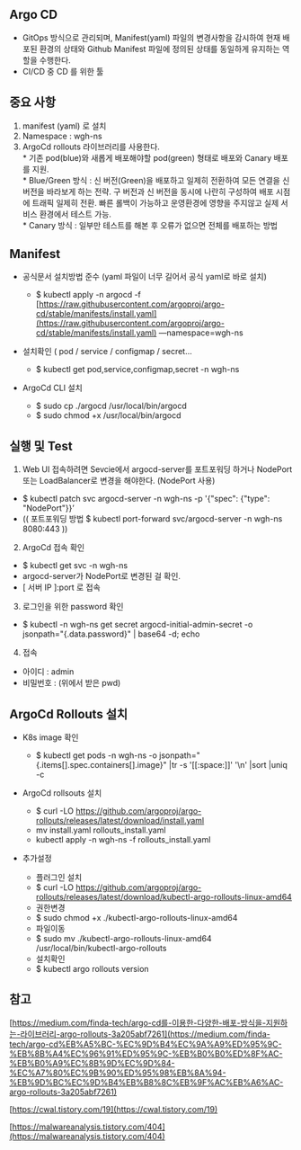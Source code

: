## Argo CD

  * GitOps 방식으로 관리되며, Manifest(yaml) 파일의 변경사항을 감시하여 현재 배포된 환경의 상태와 Github Manifest 파일에 정의된 상태를 동일하게 유지하는 역할을 수행한다. 
  * CI/CD 중 CD 를 위한 툴

## 중요 사항
  1. manifest (yaml) 로 설치   
  2. Namespace : wgh-ns   
  3. ArgoCd rollouts 라이브러리를 사용한다.   
    * 기존 pod(blue)와 새롭게 배포해야할 pod(green) 형태로 배포와 Canary 배포를 지원.   
    * Blue/Green 방식 : 신 버전(Green)을 배포하고 일제히 전환하여 모든 연결을 신 버전을 바라보게 하는 전략. 구 버전과 신 버전을 동시에 나란히 구성하여 배포 시점에 트래픽 일제히 전환. 빠른 롤백이 가능하고 운영환경에 영향을 주지않고 실제 서비스 환경에서 테스트 가능.   
    * Canary 방식 : 일부만 테스트를 해본 후 오류가 없으면 전체를 배포하는 방법   
   
## Manifest

- 공식문서 설치방법 준수 (yaml 파일이 너무 길어서 공식 yaml로 바로 설치)
  * $ kubectl apply -n argocd -f [https://raw.githubusercontent.com/argoproj/argo-cd/stable/manifests/install.yaml](https://raw.githubusercontent.com/argoproj/argo-cd/stable/manifests/install.yaml) —namespace=wgh-ns    
    
- 설치확인  ( pod / service / configmap / secret…
  * $ kubectl get pod,service,configmap,secret -n wgh-ns
    
- ArgoCd CLI 설치
  * $ sudo cp ./argocd /usr/local/bin/argocd
  * $ sudo chmod +x /usr/local/bin/argocd

## 실행 및 Test
1. Web UI 접속하려면 Sevcie에서 argocd-server를 포트포워딩 하거나 NodePort 또는 LoadBalancer로 변경을 해야한다. (NodePort 사용)
  * $ kubectl patch svc argocd-server -n wgh-ns -p '{"spec": {"type": "NodePort"}}’
  * (( 포트포워딩 방법 $ kubectl port-forward svc/argocd-server -n wgh-ns 8080:443 ))
    
2. ArgoCd 접속 확인
  * $ kubectl get svc -n wgh-ns
  * argocd-server가 NodePort로 변경된 걸 확인.
  * [ 서버 IP ]:port 로 접속
    
3. 로그인을 위한 password 확인
  * $ kubectl -n wgh-ns get secret argocd-initial-admin-secret -o jsonpath="{.data.password}" | base64 -d; echo
    
4. 접속
  * 아이디 : admin
  * 비밀번호 : (위에서 받은 pwd)
    

## ArgoCd Rollouts 설치
 * K8s image 확인
   * $ kubectl get pods -n wgh-ns -o jsonpath="{.items[].spec.containers[].image}" |tr -s '[[:space:]]' '\n' |sort |uniq -c
 * ArgoCd rollsouts 설치
   * $ curl -LO https://github.com/argoproj/argo-rollouts/releases/latest/download/install.yaml
   * mv install.yaml rollouts_install.yaml
   * kubectl apply -n wgh-ns -f rollouts_install.yaml
   
 * 추가설정
   * 플러그인 설치
    * $ curl -LO https://github.com/argoproj/argo-rollouts/releases/latest/download/kubectl-argo-rollouts-linux-amd64
   * 권한변경
    * $ sudo chmod +x ./kubectl-argo-rollouts-linux-amd64
   * 파일이동
    * $ sudo mv ./kubectl-argo-rollouts-linux-amd64 /usr/local/bin/kubectl-argo-rollouts
   * 설치확인
    * $ kubectl argo rollouts version

## 참고
  [https://medium.com/finda-tech/argo-cd를-이용한-다양한-배포-방식을-지원하는-라이브러리-argo-rollouts-3a205abf7261](https://medium.com/finda-tech/argo-cd%EB%A5%BC-%EC%9D%B4%EC%9A%A9%ED%95%9C-%EB%8B%A4%EC%96%91%ED%95%9C-%EB%B0%B0%ED%8F%AC-%EB%B0%A9%EC%8B%9D%EC%9D%84-%EC%A7%80%EC%9B%90%ED%95%98%EB%8A%94-%EB%9D%BC%EC%9D%B4%EB%B8%8C%EB%9F%AC%EB%A6%AC-argo-rollouts-3a205abf7261)

  [https://cwal.tistory.com/19](https://cwal.tistory.com/19)
  
  [https://malwareanalysis.tistory.com/404](https://malwareanalysis.tistory.com/404)
